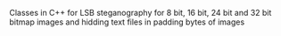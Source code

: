 Classes in C++ for LSB steganography for 8 bit, 16 bit, 24 bit and 32 bit bitmap images and hidding text files in padding bytes of images 
